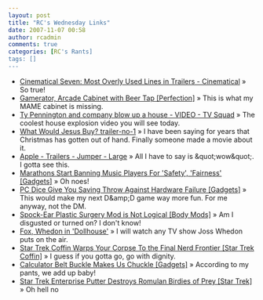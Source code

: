 ```yaml
---
layout: post
title: "RC's Wednesday Links"
date: 2007-11-07 00:58
author: rcadmin
comments: true
categories: [RC's Rants]
tags: []
---
```

<ul>
<li><a href="http://www.cinematical.com/2007/11/03/cinematical-seven-most-overly-used-lines-in-trailers/" title="Cinematical Seven: Most Overly Used Lines in Trailers - Cinematical">Cinematical Seven: Most Overly Used Lines in Trailers - Cinematical</a> &raquo; So true!</li>
<li><a href="http://feeds.gawker.com/~r/gizmodo/full/~3/179279389/gamerator-arcade-cabinet-with-beer-tap-318553.php" title="Gamerator, Arcade Cabinet with Beer Tap [Perfection]">Gamerator, Arcade Cabinet with Beer Tap [Perfection]</a> &raquo; This is what my MAME cabinet is missing.</li>
<li><a href="http://www.tvsquad.com/2007/11/02/ty-pennington-and-company-blow-up-a-house-video/" title="Ty Pennington and company blow up a house - VIDEO - TV Squad">Ty Pennington and company blow up a house - VIDEO - TV Squad</a> &raquo; The coolest house explosion video you will see today.</li>
<li><a href="http://movies.aol.com/movie/what-would-jesus-buy/31783/video/trailer-no-1/2012984" title="What Would Jesus Buy? trailer-no-1">What Would Jesus Buy? trailer-no-1</a> &raquo; I have been saying for years that Christmas has gotten out of hand. Finally someone made a movie about it.</li>
<li><a href="http://www.apple.com/trailers/fox/jumper/lrg.html" title="Apple - Trailers - Jumper - Large">Apple - Trailers - Jumper - Large</a> &raquo; All I have to say is &amp;quot;wow&amp;quot;. I gotta see this.</li>
<li><a href="http://feeds.gawker.com/~r/gizmodo/full/~3/178481830/marathons-start-banning-music-players-for-safety-fairness-318011.php" title="Marathons Start Banning Music Players For 'Safety', 'Fairness' [Gadgets]">Marathons Start Banning Music Players For 'Safety', 'Fairness' [Gadgets]</a> &raquo; Oh noes!</li>
<li><a href="http://feeds.gawker.com/~r/gizmodo/full/~3/178343933/pc-dice-give-you-saving-throw-against-hardware-failure-317859.php" title="PC Dice Give You Saving Throw Against Hardware Failure [Gadgets]">PC Dice Give You Saving Throw Against Hardware Failure [Gadgets]</a> &raquo; This would make my next D&amp;amp;D game way more fun. For me anyway, not the DM.</li>
<li><a href="http://feeds.gawker.com/~r/gizmodo/full/~3/178302303/spock+ear-plastic-surgery-mod-is-not-logical-317660.php" title="Spock-Ear Plastic Surgery Mod is Not Logical [Body Mods]">Spock-Ear Plastic Surgery Mod is Not Logical [Body Mods]</a> &raquo; Am I disgusted or turned on? I don't know!</li>
<li><a href="http://www.hollywoodreporter.com/hr/content_display/news/e3ifabb1526bf648422a2d53ac7422bd528" title="Fox, Whedon in 'Dollhouse'">Fox, Whedon in 'Dollhouse'</a> &raquo; I will watch any TV show Joss Whedon puts on the air.</li>
<li><a href="http://feeds.gawker.com/~r/gizmodo/full/~3/177838286/star-trek-coffin-warps-your-corpse-to-the-final-nerd-frontier-317341.php" title="Star Trek Coffin Warps Your Corpse To the Final Nerd Frontier [Star Trek Coffin]">Star Trek Coffin Warps Your Corpse To the Final Nerd Frontier [Star Trek Coffin]</a> &raquo; I guess if you gotta go, go with dignity.</li>
<li><a href="http://feeds.gawker.com/~r/gizmodo/full/~3/177595994/calculator-belt-buckle-makes-us-chuckle-317080.php" title="Calculator Belt Buckle Makes Us Chuckle [Gadgets]">Calculator Belt Buckle Makes Us Chuckle [Gadgets]</a> &raquo; According to my pants, we add up baby!</li>
<li><a href="http://feeds.gawker.com/~r/gizmodo/full/~3/177381990/star-trek-enterprise-putter-destroys-romulan-birdies-of-prey-316930.php" title="Star Trek Enterprise Putter Destroys Romulan Birdies of Prey [Star Trek]">Star Trek Enterprise Putter Destroys Romulan Birdies of Prey [Star Trek]</a> &raquo; Oh hell no</li>
</ul>

